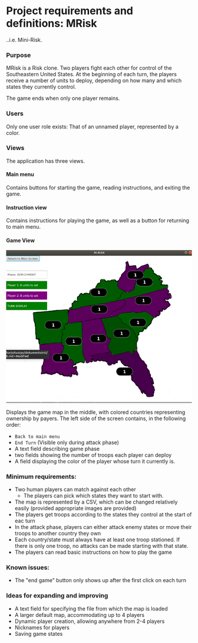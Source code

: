 # Project requirements and definitions: MRisk

..i.e. Mini-Risk.

### Purpose

MRisk is a Risk clone. Two players fight each other for control of the Southeastern United States. At the beginning of each turn, the players receive a number of units to deploy, depending on how many and which states they currently control.

The game ends when only one player remains.


### Users

Only one user role exists: That of an unnamed player, represented by a color.

### Views

The application has three views.

#### Main menu

Contains buttons for starting the game, reading instructions, and exiting the game.

#### Instruction view

Contains instructions for playing the game, as well as a button for returning to main menu.

#### Game View
![gameview.png](gameview.png)

Displays the game map in the middle, with colored countries representing ownership by payers. The left side of the screen contains, in the following order:

- `Back to main menu`
- `End Turn` (Visible only during attack phase)
- A text field describing game phase
- two fields showing the number of troops each player can deploy
- A field displaying the color of the player whose turn it currently is.

### Minimum requirements:

- Two human players can match against each other
    - The players can pick which states they want to start with.
- The map is represented by a CSV, which can be changed relatively easily (provided appropriate images are provided)
- The players get troops according to the states they control at the start of eac turn
- In the attack phase, players can either attack enemy states or move their troops to another country they own
- Each country/state must always have at least one troop stationed. If there is only one troop, no attacks can be made starting with that state.
- The players can read basic instructions on how to play the game

### Known issues:
- The "end game" button only shows up after the first click on each turn

### Ideas for expanding and improving
- A text field for specifying the file from which the map is loaded
- A larger default map, accommodating up to 4 players
- Dynamic player creation, allowing anywhere from 2-4 players
- Nicknames for players
- Saving game states
